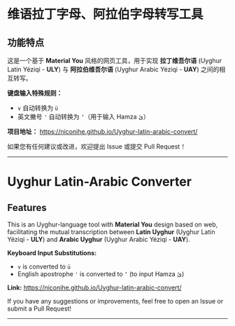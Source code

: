 # 维语拉丁字母、阿拉伯字母转写工具

## 功能特点

这是一个基于 **Material You** 风格的网页工具，用于实现 **拉丁维吾尔语** (Uyghur Latin Yéziqi - **ULY**) 与 **阿拉伯维吾尔语** (Uyghur Arabic Yéziqi - **UAY**) 之间的相互转写。

**键盘输入特殊规则：**
*   `v` 自动转换为 `ü`
*   英文撇号 `'` 自动转换为 `ʼ`（用于输入 Hamza ئ）

**项目地址：** <https://niconihe.github.io/Uyghur-latin-arabic-convert/>

如果您有任何建议或改进，欢迎提出 Issue 或提交 Pull Request！

---

# Uyghur Latin-Arabic Converter

## Features

This is an Uyghur-language tool with **Material You** design based on web, facilitating the mutual transcription between **Latin Uyghur** (Uyghur Latin Yéziqi - **ULY**) and **Arabic Uyghur** (Uyghur Arabic Yéziqi - **UAY**).

**Keyboard Input Substitutions:**
*   `v` is converted to `ü`
*   English apostrophe `'` is converted to `ʼ` (to input Hamza ئ)

**Link:** <https://niconihe.github.io/Uyghur-latin-arabic-convert/>

If you have any suggestions or improvements, feel free to open an Issue or submit a Pull Request!

---

</div>
